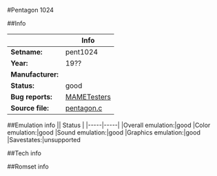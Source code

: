 #Pentagon 1024

##Info

||Info|
|-----|-----|
|**Setname:**|pent1024
|**Year:**|19??
|**Manufacturer:**|<unknown>
|**Status:**|good
|**Bug reports:**|[MAMETesters](http://mametesters.org/view_all_set.php?type=1&temporary=y&search=pentagon.c)
|**Source file:**|[pentagon.c](https://github.com/mamedev/mame/blob/master/src/mess/drivers/pentagon.c)

##Emulation info
|| Status |
|-----|-----|
|Overall emulation:|good
|Color emulation:|good
|Sound emulation:|good
|Graphics emulation:|good
|Savestates:|unsupported

##Tech info

##Romset info

<!--- START OF EDITED COMMENT DO NOT TOUCH TEXT ABOVE-->
